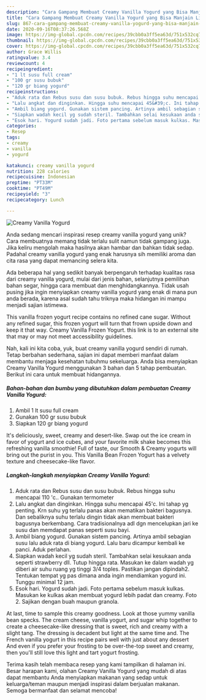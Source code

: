 ```yaml
---
description: "Cara Gampang Membuat Creamy Vanilla Yogurd yang Bisa Manjain Lidah"
title: "Cara Gampang Membuat Creamy Vanilla Yogurd yang Bisa Manjain Lidah"
slug: 867-cara-gampang-membuat-creamy-vanilla-yogurd-yang-bisa-manjain-lidah
date: 2020-09-16T08:37:26.568Z
image: https://img-global.cpcdn.com/recipes/39cbb0a3ff5ea63d/751x532cq70/creamy-vanilla-yogurd-foto-resep-utama.jpg
thumbnail: https://img-global.cpcdn.com/recipes/39cbb0a3ff5ea63d/751x532cq70/creamy-vanilla-yogurd-foto-resep-utama.jpg
cover: https://img-global.cpcdn.com/recipes/39cbb0a3ff5ea63d/751x532cq70/creamy-vanilla-yogurd-foto-resep-utama.jpg
author: Grace Willis
ratingvalue: 3.4
reviewcount: 4
recipeingredient:
- "1 lt susu full cream"
- "100 gr susu bubuk"
- "120 gr biang yogurd"
recipeinstructions:
- "Aduk rata dan Rebus susu dan susu bubuk. Rebus hingga suhu mencapai 110 &#39;c.. Gunakan termometer"
- "Lalu angkat dan dinginkan. Hingga suhu mencapai 45&#39;c. Ini tahap yg penting. Krn suhu yg terlalu panas akan mematikan bakteri bagusnya. Dan sebaliknya suhu terlalu dingin tidak akan membuat bakteri bagusnya berkembang. Cara tradisionalnya adl dgn mencelupkan jari ke susu dan memdapat panas seperti susu bayi."
- "Ambil biang yogurd. Gunakan sistem pancing. Artinya ambil sebagian susu lalu aduk rata di biang yogurd. Lalu baru dicampur kembali ke panci. Aduk perlahan."
- "Siapkan wadah kecil yg sudah steril. Tambahkan selai kesukaan anda seperti strawberry dll. Tutup hingga rata. Masukan ke dalam wadah yg diberi air suhu ruang yg tinggi 3/4 toples. Pastikan jangan dipindah2. Tentukan tempat yg pas dimana anda ingin mendiamkan yogurd ini. Tunggu minimal 12 jam."
- "Esok hari. Yogurd sudah jadi. Foto pertama sebelum masuk kulkas. Masukan ke kulkas akan membuat yogurd lebih padat dan creamy. Foto 2. Sajikan dengan buah maupun granola."
categories:
- Resep
tags:
- creamy
- vanilla
- yogurd

katakunci: creamy vanilla yogurd 
nutrition: 228 calories
recipecuisine: Indonesian
preptime: "PT33M"
cooktime: "PT49M"
recipeyield: "3"
recipecategory: Lunch

---
```



![Creamy Vanilla Yogurd](https://img-global.cpcdn.com/recipes/39cbb0a3ff5ea63d/751x532cq70/creamy-vanilla-yogurd-foto-resep-utama.jpg)

Anda sedang mencari inspirasi resep creamy vanilla yogurd yang unik? Cara membuatnya memang tidak terlalu sulit namun tidak gampang juga. Jika keliru mengolah maka hasilnya akan hambar dan bahkan tidak sedap. Padahal creamy vanilla yogurd yang enak harusnya sih memiliki aroma dan cita rasa yang dapat memancing selera kita.

Ada beberapa hal yang sedikit banyak berpengaruh terhadap kualitas rasa dari creamy vanilla yogurd, mulai dari jenis bahan, selanjutnya pemilihan bahan segar, hingga cara membuat dan menghidangkannya. Tidak usah pusing jika ingin menyiapkan creamy vanilla yogurd yang enak di mana pun anda berada, karena asal sudah tahu triknya maka hidangan ini mampu menjadi sajian istimewa.

This vanilla frozen yogurt recipe contains no refined cane sugar. Without any refined sugar, this frozen yogurt will turn that frown upside down and keep it that way. Creamy Vanilla Frozen Yogurt. this link is to an external site that may or may not meet accessibility guidelines.


Nah, kali ini kita coba, yuk, buat creamy vanilla yogurd sendiri di rumah. Tetap berbahan sederhana, sajian ini dapat memberi manfaat dalam membantu menjaga kesehatan tubuhmu sekeluarga. Anda bisa menyiapkan Creamy Vanilla Yogurd menggunakan 3 bahan dan 5 tahap pembuatan. Berikut ini cara untuk membuat hidangannya.

<!--inarticleads1-->

##### Bahan-bahan dan bumbu yang dibutuhkan dalam pembuatan Creamy Vanilla Yogurd:

1. Ambil 1 lt susu full cream
1. Gunakan 100 gr susu bubuk
1. Siapkan 120 gr biang yogurd


It&#39;s deliciously, sweet, creamy and desert-like. Swap out the ice cream in favor of yogurt and ice cubes, and your favorite milk shake becomes this refreshing vanilla smoothie! Full of taste, our Smooth &amp; Creamy yogurts will bring out the purist in you. This Vanilla Bean Frozen Yogurt has a velvety texture and cheesecake-like flavor. 

<!--inarticleads2-->

##### Langkah-langkah menyiapkan Creamy Vanilla Yogurd:

1. Aduk rata dan Rebus susu dan susu bubuk. Rebus hingga suhu mencapai 110 &#39;c.. Gunakan termometer
1. Lalu angkat dan dinginkan. Hingga suhu mencapai 45&#39;c. Ini tahap yg penting. Krn suhu yg terlalu panas akan mematikan bakteri bagusnya. Dan sebaliknya suhu terlalu dingin tidak akan membuat bakteri bagusnya berkembang. Cara tradisionalnya adl dgn mencelupkan jari ke susu dan memdapat panas seperti susu bayi.
1. Ambil biang yogurd. Gunakan sistem pancing. Artinya ambil sebagian susu lalu aduk rata di biang yogurd. Lalu baru dicampur kembali ke panci. Aduk perlahan.
1. Siapkan wadah kecil yg sudah steril. Tambahkan selai kesukaan anda seperti strawberry dll. Tutup hingga rata. Masukan ke dalam wadah yg diberi air suhu ruang yg tinggi 3/4 toples. Pastikan jangan dipindah2. Tentukan tempat yg pas dimana anda ingin mendiamkan yogurd ini. Tunggu minimal 12 jam.
1. Esok hari. Yogurd sudah jadi. Foto pertama sebelum masuk kulkas. Masukan ke kulkas akan membuat yogurd lebih padat dan creamy. Foto 2. Sajikan dengan buah maupun granola.


At last, time to sample this creamy goodness. Look at those yummy vanilla bean specks. The cream cheese, vanilla yogurt, and sugar whip together to create a cheesecake-like dressing that is sweet, rich and creamy with a slight tang. The dressing is decadent but light at the same time and. The French vanilla yogurt in this recipe pairs well with just about any dessert And even if you prefer your frosting to be over-the-top sweet and creamy, then you&#39;ll still love this light and tart yogurt frosting. 

Terima kasih telah membaca resep yang kami tampilkan di halaman ini. Besar harapan kami, olahan Creamy Vanilla Yogurd yang mudah di atas dapat membantu Anda menyiapkan makanan yang sedap untuk keluarga/teman maupun menjadi inspirasi dalam berjualan makanan. Semoga bermanfaat dan selamat mencoba!
